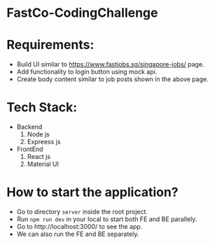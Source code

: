 # FastCo-CodingChallenge

Requirements:
=============
- Build UI similar to https://www.fastjobs.sg/singapore-jobs/ page.
- Add functionality to login button using mock api.
- Create body content similar to job posts shown in the above page.

Tech Stack:
===========
* Backend
   1. Node js
   2. Expreess js
* FrontEnd
   1. React js
   2. Material UI
      
How to start the application?
=============================
- Go to directory `server` inside the root project.
- Run `npm run dev` in your local to start both FE and BE parallely.
- Go to http://localhost:3000/ to see the app.
- We can also run the FE and BE separately.

   
      
    

